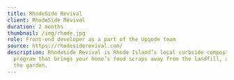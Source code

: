```yaml
---
title: RhodeSide Revival
client: RhodeSide Revival
duration: 2 months
thumbnail: /img/rhode.jpg
role: Front-end developer as a part of the Upqode team
source: https://rhodesiderevival.com/
description: Rhodeside Revival is Rhode Island’s local curbside composting
  program that brings your home’s food scraps away from the landfill, and into
  the garden.
---
```

